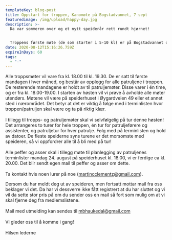 ```yaml
---
templateKey: blog-post
title: Oppstart for troppen, Kanomøte på Bogstadvannet, 7 sept
featuredimage: /img/upload/happy-day.jpg
description: >-
  Da var sommeren over og et nytt speiderår rett rundt hjørnet!


  Troppens første møte (de som starter i 5-10 kl) er på Bogstadvannet den 7.september. Her skal vi blant annet padle kano, så husk redningsvest/flytevest! Møtet starter kl. 18.00 og avsluttes kl. 19.30. På starten av møtet tar vi et kort foreldremøte hvor vi oppfordrer alle speiderforeldre å delta.
date: 2020-08-12T15:16:26.759Z
expireInDays: 60
tags:
  - "-"
---
```

Alle troppsmøter vil vare fra kl. 18.00 til kl. 19.30. De er satt til første mandagen i hver måned, og består av opplegg for alle patruljene i troppen. De resterende mandagene er holdt av til patruljemøter. Disse varer i én time, og er fra kl. 18.00-19.00. I starten av høsten vil vi prøve å avholde alle møter utendørs. Møtene vil være på speiderhuset i Øygardveien 49 eller et annet sted i nærområdet. Det betyr at det er viktig å følge med i terminlisten hvor troppen/patruljen skal være og ta på riktig klær.\
\
I tillegg til tropps- og patruljemøter skal vi selvfølgelig på tur denne høsten! Det arrangeres to turer for hele troppen, én tur for patruljeførere og assistenter, og patruljetur for hver patrulje. Følg med på terminlisten og hold av datoer. De fleste speiderne syns turene er det morsomste med speideren, så vi oppfordrer alle til å bli med på tur!\
\
Alle peffer og asser skal i tillegg møte til planlegging av patruljenes terminlister mandag 24. august på speiderhuset kl. 18.00, vi er ferdige ca kl. 20.00. Det blir sendt egen mail til peffer og asser om dette.\
\
Ta kontakt hvis noen lurer på noe ([martincclementz@gmail.com](mailto:martincclementz@gmail.com)).

Dersom du har meldt deg ut av speideren, men fortsatt mottar mail fra oss beklager vi det. Da har vi dessverre ikke fått registrert at du har sluttet og vi vil da sette stor pris på om du sender oss en mail så fort som mulig om at vi skal fjerne deg fra medlemslistene.\
\
Mail med utmelding kan sendes til [mbhaukedal@gmail.com](mailto:mbhaukedal@gmail.com)\
\
Vi gleder oss til å komme i gang!\
\
Hilsen lederne